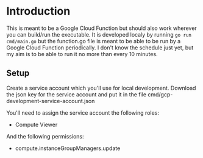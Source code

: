 # Introduction
This is meant to be a Google Cloud Function but should also work wherever you can build/run the executable. It is developed localy by running `go run cmd/main.go` but the function.go file is meant to be able to be run by a Google Cloud Function periodically. I don't know the schedule just yet, but my aim is to be able to run it no more than every 10 minutes.

## Setup
Create a service account which you'll use for local development. Download the json key for the service account and put it in the file cmd/gcp-development-service-account.json

You'll need to assign the service account the following roles:
- Compute Viewer

And the following permissions:
- compute.instanceGroupManagers.update
